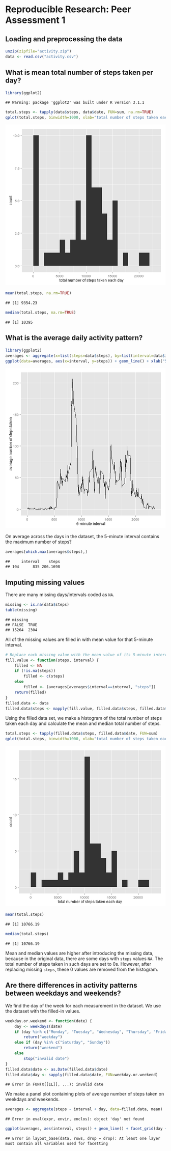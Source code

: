 # Reproducible Research: Peer Assessment 1

## Loading and preprocessing the data

```r
unzip(zipfile="activity.zip")
data <- read.csv("activity.csv")
```

## What is mean total number of steps taken per day?

```r
library(ggplot2)
```

```
## Warning: package 'ggplot2' was built under R version 3.1.1
```

```r
total.steps <- tapply(data$steps, data$date, FUN=sum, na.rm=TRUE)
qplot(total.steps, binwidth=1000, xlab="total number of steps taken each day")
```

![plot of chunk unnamed-chunk-1](figure/unnamed-chunk-1-1.png) 

```r
mean(total.steps, na.rm=TRUE)
```

```
## [1] 9354.23
```

```r
median(total.steps, na.rm=TRUE)
```

```
## [1] 10395
```

## What is the average daily activity pattern?

```r
library(ggplot2)
averages <- aggregate(x=list(steps=data$steps), by=list(interval=data$interval), FUN=mean, na.rm=TRUE)
ggplot(data=averages, aes(x=interval, y=steps)) + geom_line() + xlab("5-minute interval") + ylab("average number of steps taken")
```

![plot of chunk unnamed-chunk-2](figure/unnamed-chunk-2-1.png) 

On average across the days in the dataset, the 5-minute interval contains the maximum number of steps?

```r
averages[which.max(averages$steps),]
```

```
##     interval    steps
## 104      835 206.1698
```

## Imputing missing values

There are many missing days/intervals coded as `NA`.


```r
missing <- is.na(data$steps)
table(missing)
```

```
## missing
## FALSE  TRUE 
## 15264  2304
```

All of the missing values are filled in with mean value for that 5-minute interval.


```r
# Replace each missing value with the mean value of its 5-minute interval
fill.value <- function(steps, interval) {
    filled <- NA
    if (!is.na(steps))
        filled <- c(steps)
    else
        filled <- (averages[averages$interval==interval, "steps"])
    return(filled)
}
filled.data <- data
filled.data$steps <- mapply(fill.value, filled.data$steps, filled.data$interval)
```
Using the filled data set, we make a histogram of the total number of steps taken each day and calculate the mean and median total number of steps.


```r
total.steps <- tapply(filled.data$steps, filled.data$date, FUN=sum)
qplot(total.steps, binwidth=1000, xlab="total number of steps taken each day")
```

![plot of chunk unnamed-chunk-5](figure/unnamed-chunk-5-1.png) 

```r
mean(total.steps)
```

```
## [1] 10766.19
```

```r
median(total.steps)
```

```
## [1] 10766.19
```

Mean and median values are higher after introducing the missing data, because in the original data, there are some days with `steps` values `NA`. 
The total number of steps taken in such days are set to 0s. However, after replacing missing `steps`, these 0 values are removed from the histogram.

## Are there differences in activity patterns between weekdays and weekends?
We find the day of the week for each measurement in the dataset. We use the dataset with the filled-in values.


```r
weekday.or.weekend <- function(date) {
    day <- weekdays(date)
    if (day %in% c("Monday", "Tuesday", "Wednesday", "Thursday", "Friday"))
        return("weekday")
    else if (day %in% c("Saturday", "Sunday"))
        return("weekend")
    else
        stop("invalid date")
}
filled.data$date <- as.Date(filled.data$date)
filled.data$day <- sapply(filled.data$date, FUN=weekday.or.weekend)
```

```
## Error in FUN(X[[1L]], ...): invalid date
```

We make a panel plot containing plots of average number of steps taken on weekdays and weekends.

```r
averages <- aggregate(steps ~ interval + day, data=filled.data, mean)
```

```
## Error in eval(expr, envir, enclos): object 'day' not found
```

```r
ggplot(averages, aes(interval, steps)) + geom_line() + facet_grid(day ~ .) + xlab("5-minute interval") + ylab("Number of steps")
```

```
## Error in layout_base(data, rows, drop = drop): At least one layer must contain all variables used for facetting
```
